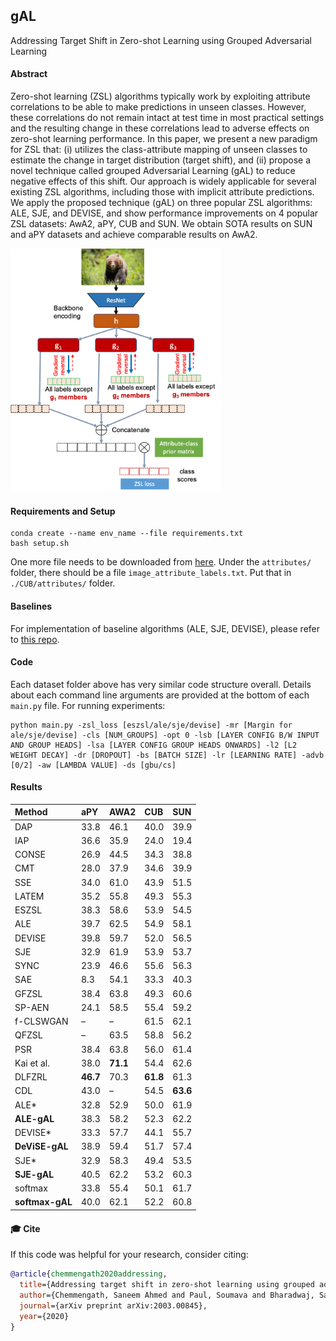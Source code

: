 ## gAL

Addressing Target Shift in Zero-shot Learning using Grouped Adversarial Learning

#### Abstract

Zero-shot learning (ZSL) algorithms typically work by exploiting attribute correlations to be able to make predictions in unseen classes. However, these correlations do not remain intact at test time in most practical settings and the resulting change in these correlations lead to adverse effects on zero-shot learning performance. In this paper, we present a new paradigm for ZSL that: (i) utilizes the class-attribute mapping of unseen classes to estimate the change in target distribution (target shift), and (ii) propose a novel technique called grouped Adversarial Learning (gAL) to reduce negative effects of this shift. Our approach is widely applicable for several existing ZSL algorithms, including those with implicit attribute predictions. We apply the proposed technique (gAL) on three popular ZSL algorithms: ALE, SJE, and DEVISE, and show performance improvements on 4 popular ZSL datasets: AwA2, aPY, CUB and SUN. We obtain SOTA results on SUN and aPY datasets and achieve comparable results on AwA2.

<img src="proposed.png" style="zoom:38%;"/>

#### Requirements and Setup

```
conda create --name env_name --file requirements.txt
bash setup.sh
```

One more file needs to be downloaded from [here](http://www.vision.caltech.edu/visipedia-data/CUB-200-2011/CUB_200_2011.tgz). Under the `attributes/` folder, there should be a file `image_attribute_labels.txt`. Put that in `./CUB/attributes/` folder.

#### Baselines

For implementation of baseline algorithms (ALE, SJE, DEVISE), please refer to [this repo](https://github.com/mvp18/Popular-ZSL-Algorithms).

#### Code

Each dataset folder above has very similar code structure overall. Details about each command line arguments are provided at the bottom of each `main.py` file. For running experiments:

```
python main.py -zsl_loss [eszsl/ale/sje/devise] -mr [Margin for ale/sje/devise] -cls [NUM_GROUPS] -opt 0 -lsb [LAYER CONFIG B/W INPUT AND GROUP HEADS] -lsa [LAYER CONFIG GROUP HEADS ONWARDS] -l2 [L2 WEIGHT DECAY] -dr [DROPOUT] -bs [BATCH SIZE] -lr [LEARNING RATE] -advb [0/2] -aw [LAMBDA VALUE] -ds [gbu/cs]
```

#### Results

|**Method**|**aPY**|**AWA2**|**CUB**|**SUN**|
|:--|:------|:-------|:------|:------|
|DAP|33.8|46.1|40.0|39.9|
|IAP|36.6|35.9|24.0|19.4|
|CONSE|26.9|44.5|34.3|38.8|
|CMT|28.0|37.9|34.6|39.9|
|SSE|34.0|61.0|43.9|51.5|
|LATEM|35.2|55.8|49.3|55.3|
|ESZSL|38.3|58.6|53.9|54.5|
|ALE|39.7|62.5|54.9|58.1|
|DEVISE|39.8|59.7|52.0|56.5|
|SJE|32.9|61.9|53.9|53.7|
|SYNC|23.9|46.6|55.6|56.3|
|SAE|8.3|54.1|33.3|40.3|
|GFZSL|38.4|63.8|49.3|60.6|
|SP-AEN|24.1|58.5|55.4|59.2|
|f-CLSWGAN|–|–|61.5|62.1|
|QFZSL|–|63.5|58.8|56.2|
|PSR|38.4|63.8|56.0|61.4|
|Kai et al.|38.0|**71.1**|54.4|62.6|
|DLFZRL|**46.7**|70.3|**61.8**|61.3|
|CDL|43.0|–|54.5|**63.6**|
|ALE*|32.8|52.9|50.0|61.9|
|**ALE-gAL**|38.3|58.2|52.3|62.2|
|DEVISE*|33.3|57.7|44.1|55.7|
|**DeViSE-gAL**|38.9|59.4|51.7|57.4|
|SJE*|32.9|58.3|49.4|53.5|
|**SJE-gAL**|40.5|62.2|53.2|60.3|
|softmax|33.8|55.4|50.1|61.7|
|**softmax-gAL**|40.0|62.1|52.2|60.8|

#### 🎓 Cite

If this code was helpful for your research, consider citing:

```bibtex
@article{chemmengath2020addressing,
  title={Addressing target shift in zero-shot learning using grouped adversarial learning},
  author={Chemmengath, Saneem Ahmed and Paul, Soumava and Bharadwaj, Samarth and Samanta, Suranjana and Sankaranarayanan, Karthik},
  journal={arXiv preprint arXiv:2003.00845},
  year={2020}
}
```

